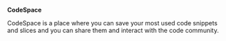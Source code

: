 **CodeSpace**

CodeSpace is a place where you can save your most used code snippets and slices and you can share them and interact with the code community.
